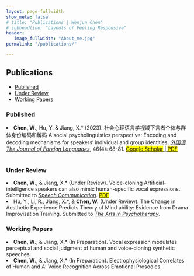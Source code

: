 ```yaml
---
layout: page-fullwidth
show_meta: false
# title: "Publications | Wenjun Chen"
# subheadline: "Layouts of Feeling Responsive"
header:
   image_fullwidth: "About_me.jpg"
permalink: "/publications/"

---
```

<!-- https://raw.githubusercontent.com/wenjunchen29/web/ca227c12e296d8d1493b3843cd8d55ba830add7f/images/logo.png -->

<div id="publications">
  <h2>Publications</h2>
  <ul>
    <li><a href="#Published">Published</a></li>
    <li><a href="#Under Review">Under Review</a></li>
    <li><a href="#Working Papers">Working Papers</a></li>

  </ul>
  <h3 id="Published">Published</h3>
  <u1>
    <li><strong>Chen, W</strong>., Hu, Y. & Jiang, X.* (2023). 社会心理语言学视域下言者个体与群体身份编码和解码 A social psycholinguistics perspective: Encoding and decoding mechanisms for speakers’ individual and group identities. <a href="http://jfl.shisu.edu.cn/CN/abstract/abstract729.shtml" target="_blank"><em>外国语 The Journal of Foreign Languages</em></a>, 46(4): 68-81. 
    <a href="https://scholar.google.co.uk/citations?view_op=view_citation&hl=zh-TW&user=iF2CM7sAAAAJ&sortby=pubdate&citation_for_view=iF2CM7sAAAAJ:DwWRdx-KAo4C" target="_blank"><span style="background-color:yellow">Google Scholar</span> | <a href="{{ site.url }}{{ site.baseurl }}/files/Publication_1_Wenjun_CHEN.pdf" target="_blank"><span style="background-color:yellow">PDF</span></a><br><br>

  <h3 id="Under Review">Under Review</h3>
    <li><strong>Chen, W</strong>., & Jiang, X.* (Under Review). Voice-cloning Artificial-intelligence speakers can also mimic human-specific vocal expressions. Submitted to <a href="https://www.sciencedirect.com/journal/speech-communication" target="_blank"><em>Speech Communication</em></a>.   <a href="{{ site.url }}{{ site.baseurl }}/files/Publication_2_Wenjun_CHEN.pdf" target="_blank"><span style="background-color:yellow">PDF</span></a>   
    <li> Hu, Y., Li, R., Jiang, X.*, & <strong>Chen, W.</strong> (Under Review). The Change in Aesthetic Experience Predicts Theory of Mind ability: Evidence from Drama Improvisation Training. Submitted to <a href="https://www.sciencedirect.com/journal/the-arts-in-psychotherapy" target="_blank"><em>The Arts in Psychotherapy</em></a>.  
 
  <h3 id="Working Papers">Working Papers</h3>
    <li><strong>Chen, W</strong>., & Jiang, X.* (In Preparation). Vocal expression modulates perceptual and social judgment of human and voice-cloning synthetic speeches.
    <li><strong>Chen, W</strong>., & Jiang, X.* (In Preparation). Electrophysiological Correlates of Human and AI Voice Recognition Across Emotional Prosodies. 




  <u1>
  <!-- </ul>
  <h3 id="2022">2022</h3>
  <ul>
    <li>Bara, I., Binney, R. J., & Ramsey, R. (2022). Investigating the Role of Working Memory Resources across Aesthetic and Non-Aesthetic Judgments. Quarterly Journal of Experimental Psychology. <a href="pdf">pdf</a>  <a href="doi">doi</a>  <a href="Open Science Framework">Open Science Framework</a>  <a href="preprint">preprint</a></li>
  </ul>
  <h3 id="2021">2021</h3>
  <ul>
    <li>Bara, I., Darda, K. M., Kurz, A. S., & Ramsey, R. (2021). Functional Specificity and Neural Integration in the Aesthetic Appreciation of Artworks with Implied Motion. European Journal of Neuroscience. <a href="pdf">pdf</a>  <a href="doi">doi</a>  <a href="Open Science Framework">Open Science Framework</a>  <a href="preprint">preprint</a></li>
  </ul> -->
